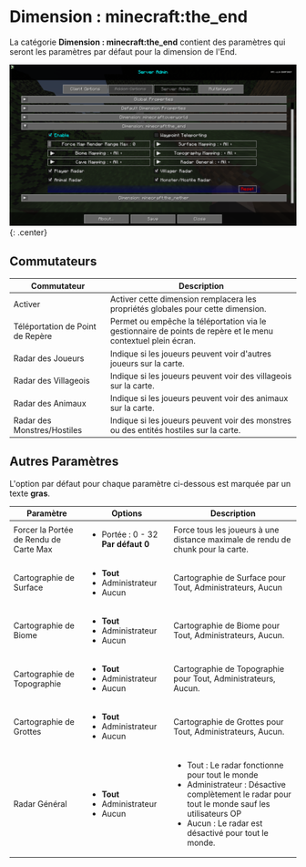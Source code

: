 # **Dimension : minecraft:the_end**

La catégorie **Dimension : minecraft:the_end** contient des paramètres qui seront les paramètres par défaut pour la dimension de l'End.

![Dimension-Minecraft-End](../../img/settings/server/dimension-minecraft-end.png){: .center}

## **Commutateurs**

| Commutateur                | Description                                                                              |
|----------------------------|------------------------------------------------------------------------------------------|
| Activer                    | Activer cette dimension remplacera les propriétés globales pour cette dimension.         |
| Téléportation de Point de Repère | Permet ou empêche la téléportation via le gestionnaire de points de repère et le menu contextuel plein écran. |
| Radar des Joueurs          | Indique si les joueurs peuvent voir d'autres joueurs sur la carte.                     |
| Radar des Villageois       | Indique si les joueurs peuvent voir des villageois sur la carte.                       |
| Radar des Animaux          | Indique si les joueurs peuvent voir des animaux sur la carte.                          |
| Radar des Monstres/Hostiles| Indique si les joueurs peuvent voir des monstres ou des entités hostiles sur la carte. |

## **Autres Paramètres**

L'option par défaut pour chaque paramètre ci-dessous est marquée par un texte **gras**.

| Paramètre                    | Options                                           | Description                                                                                                                                              |
|------------------------------|---------------------------------------------------|----------------------------------------------------------------------------------------------------------------------------------------------------------|
| Forcer la Portée de Rendu de Carte Max | <ul><li>Portée : 0 - 32 **Par défaut 0**</li></ul>  | Force tous les joueurs à une distance maximale de rendu de chunk pour la carte.                                                                            |
| Cartographie de Surface       | <ul><li>**Tout**</li><li>Administrateur</li><li>Aucun</li></ul> | Cartographie de Surface pour Tout, Administrateurs, Aucun                                                                                                          |
| Cartographie de Biome         | <ul><li>**Tout**</li><li>Administrateur</li><li>Aucun</li></ul> | Cartographie de Biome pour Tout, Administrateurs, Aucun.                                                                                                           |
| Cartographie de Topographie    | <ul><li>**Tout**</li><li>Administrateur</li><li>Aucun</li></ul> | Cartographie de Topographie pour Tout, Administrateurs, Aucun.                                                                                                      |
| Cartographie de Grottes       | <ul><li>**Tout**</li><li>Administrateur</li><li>Aucun</li></ul> | Cartographie de Grottes pour Tout, Administrateurs, Aucun.                                                                                                          |
| Radar Général                 | <ul><li>**Tout**</li><li>Administrateur</li><li>Aucun</li></ul> | <ul><li>Tout : Le radar fonctionne pour tout le monde</li><li>Administrateur : Désactive complètement le radar pour tout le monde sauf les utilisateurs OP</li><li>Aucun : Le radar est désactivé pour tout le monde.</li></ul> |